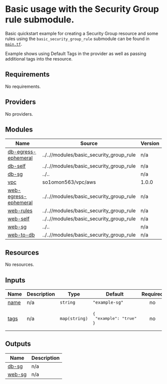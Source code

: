 # Basic usage with the Security Group rule submodule.

Basic quickstart example for creating a Security Group resource and some rules using the `basic_security_group_rule` submodule can be found in [`main.tf`](main.tf).

Example shows using Default Tags in the provider as well as passing additional tags into the resource.
<!-- BEGINNING OF PRE-COMMIT-TERRAFORM DOCS HOOK -->
## Requirements

No requirements.

## Providers

No providers.

## Modules

| Name | Source | Version |
|------|--------|---------|
| <a name="module_db-egress-ephemeral"></a> [db-egress-ephemeral](#module\_db-egress-ephemeral) | ../..//modules/basic_security_group_rule | n/a |
| <a name="module_db-self"></a> [db-self](#module\_db-self) | ../..//modules/basic_security_group_rule | n/a |
| <a name="module_db-sg"></a> [db-sg](#module\_db-sg) | ../.. | n/a |
| <a name="module_vpc"></a> [vpc](#module\_vpc) | so1omon563/vpc/aws | 1.0.0 |
| <a name="module_web-egress-ephemeral"></a> [web-egress-ephemeral](#module\_web-egress-ephemeral) | ../..//modules/basic_security_group_rule | n/a |
| <a name="module_web-rules"></a> [web-rules](#module\_web-rules) | ../..//modules/basic_security_group_rule | n/a |
| <a name="module_web-self"></a> [web-self](#module\_web-self) | ../..//modules/basic_security_group_rule | n/a |
| <a name="module_web-sg"></a> [web-sg](#module\_web-sg) | ../.. | n/a |
| <a name="module_web-to-db"></a> [web-to-db](#module\_web-to-db) | ../..//modules/basic_security_group_rule | n/a |

## Resources

No resources.

## Inputs

| Name | Description | Type | Default | Required |
|------|-------------|------|---------|:--------:|
| <a name="input_name"></a> [name](#input\_name) | n/a | `string` | `"example-sg"` | no |
| <a name="input_tags"></a> [tags](#input\_tags) | n/a | `map(string)` | <pre>{<br>  "example": "true"<br>}</pre> | no |

## Outputs

| Name | Description |
|------|-------------|
| <a name="output_db-sg"></a> [db-sg](#output\_db-sg) | n/a |
| <a name="output_web-sg"></a> [web-sg](#output\_web-sg) | n/a |
<!-- END OF PRE-COMMIT-TERRAFORM DOCS HOOK -->
